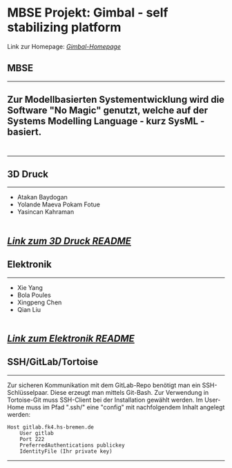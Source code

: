 # MBSE Projekt: Gimbal - self stabilizing platform

Link zur Homepage: [_Gimbal-Homepage_](https://howtomechatronics.com/projects/diy-arduino-gimbal-self-stabilizing-platform/?utm_content=cmp-true)

## MBSE
-----------------
Zur Modellbasierten Systementwicklung wird die Software "No Magic" genutzt, welche auf der Systems Modelling Language - kurz SysML - basiert. 
</br></br>
-----------------
-----------------
## 3D Druck
-----------------

* Atakan Baydogan
* Yolande Maeva Pokam Fotue
* Yasincan Kahraman
</br></br>

[_Link zum 3D Druck README_](docs/class/03_prj.md)
-----------------
## Elektronik
-----------------

* Xie Yang
* Bola Poules
* Xingpeng Chen
* Qian Liu
</br></br>

[_Link zum Elektronik README_](docs/class/04_prj.md)
------------------
## SSH/GitLab/Tortoise
------------------
Zur sicheren Kommunikation mit dem GitLab-Repo benötigt man ein SSH-Schlüsselpaar.
Diese erzeugt man mittels Git-Bash. Zur Verwendung in Tortoise-Git muss SSH-Client bei der Installation
gewählt werden. Im User-Home muss im Pfad ".ssh/" eine "config" mit nachfolgendem Inhalt angelegt werden:

```shell
Host gitlab.fk4.hs-bremen.de
    User gitlab
    Port 222
    PreferredAuthentications publickey
    IdentityFile (Ihr private key)
```
------------------

